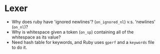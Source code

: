 # Lexer
* Why does ruby have 'ignored newlines'? (`on_ignored_nl`) v.s. 'newlines' (`on_nl`)?
* Why is whitespace given a token (`on_sp`) containing all of the whitespace as its value?
* Need hash table for keywords, and Ruby uses `gperf` and a `keywords` file to do it.
